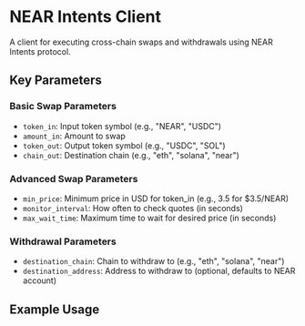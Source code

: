 # NEAR Intents Client

A client for executing cross-chain swaps and withdrawals using NEAR Intents protocol.

## Key Parameters

### Basic Swap Parameters
- `token_in`: Input token symbol (e.g., "NEAR", "USDC")
- `amount_in`: Amount to swap
- `token_out`: Output token symbol (e.g., "USDC", "SOL")
- `chain_out`: Destination chain (e.g., "eth", "solana", "near")

### Advanced Swap Parameters
- `min_price`: Minimum price in USD for token_in (e.g., 3.5 for $3.5/NEAR)
- `monitor_interval`: How often to check quotes (in seconds)
- `max_wait_time`: Maximum time to wait for desired price (in seconds)

### Withdrawal Parameters
- `destination_chain`: Chain to withdraw to (e.g., "eth", "solana", "near")
- `destination_address`: Address to withdraw to (optional, defaults to NEAR account)

## Example Usage


